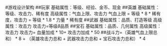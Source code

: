 #游戏设计架构
##玩家
基础属性：等级、经验、金币、现金
##英雄
基础属性：等级、攻击力、稀有度   高级属性：气血上限、攻击力
气血上限 = 等级 * 8 * 稀有度，攻击力 = 等级 * 1.8 * 力量 * 稀有度
##武器
基础属性：品质、打造等级   高级属性：攻击力
攻击力=等级*8*品质
##宝石
基础属性：品质、几何属性   高级属性：攻击力
攻击力= 血量加成 * 10+ 攻击力加成 * 50
##战斗力=（英雄气血上限总和） * 8 + （英雄攻击力总和 + 武器攻击力总和 + 宝石攻击力总和） * 4
